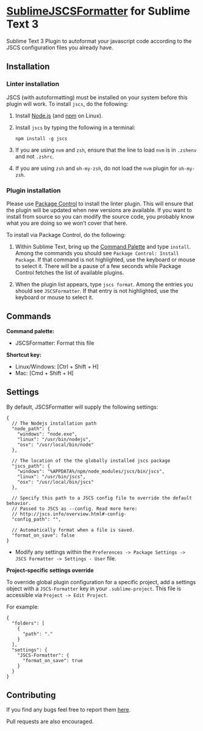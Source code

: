[SublimeJSCSFormatter](https://github.com/TheSavior/SublimeJSCSFormatter) for Sublime Text 3
=================

Sublime Text 3 Plugin to autoformat your javascript code according to the JSCS configuration files you already have.


## Installation

### Linter installation
JSCS (with autoformatting) must be installed on your system before this plugin will work. To install `jscs`, do the following:

1. Install [Node.js](http://nodejs.org) (and [npm](https://github.com/joyent/node/wiki/Installing-Node.js-via-package-manager) on Linux).

1. Install `jscs` by typing the following in a terminal:
   ```
   npm install -g jscs
   ```

1. If you are using `nvm` and `zsh`, ensure that the line to load `nvm` is in `.zshenv` and not `.zshrc`.

1. If you are using `zsh` and `oh-my-zsh`, do not load the `nvm` plugin for `oh-my-zsh`.

### Plugin installation

Please use [Package Control](https://sublime.wbond.net/installation) to install the linter plugin. This will ensure that the plugin will be updated when new versions are available. If you want to install from source so you can modify the source code, you probably know what you are doing so we won’t cover that here.

To install via Package Control, do the following:

1. Within Sublime Text, bring up the [Command Palette](http://docs.sublimetext.info/en/sublime-text-3/extensibility/command_palette.html) and type `install`. Among the commands you should see `Package Control: Install Package`. If that command is not highlighted, use the keyboard or mouse to select it. There will be a pause of a few seconds while Package Control fetches the list of available plugins.

1. When the plugin list appears, type `jscs format`. Among the entries you should see `JSCSFormatter`. If that entry is not highlighted, use the keyboard or mouse to select it.


## Commands
**Command palette:**

- JSCSFormatter: Format this file

**Shortcut key:**

* Linux/Windows: [Ctrl + Shift + H]
* Mac: [Cmd + Shift + H]

## Settings

By default, JSCSFormatter will supply the following settings:

```
{
  // The Nodejs installation path
  "node_path": {
    "windows": "node.exe",
    "linux": "/usr/bin/nodejs",
    "osx": "/usr/local/bin/node"
  },

  // The location of the the globally installed jscs package
  "jscs_path": {
    "windows": "%APPDATA%/npm/node_modules/jscs/bin/jscs",
    "linux": "/usr/bin/jscs",
    "osx": "/usr/local/bin/jscs"
  },
  
  // Specify this path to a JSCS config file to override the default behavior.
  // Passed to JSCS as --config. Read more here:
  // http://jscs.info/overview.html#-config-
  "config_path": "",
  
  // Automatically format when a file is saved.
  "format_on_save": false
}
```

* Modify any settings within the `Preferences -> Package Settings -> JSCS Formatter -> Settings - User` file.

**Project-specific settings override**

To override global plugin configuration for a specific project, add a settings object with a `JSCS-Formatter` key in your `.sublime-project`. This file is accessible via `Project -> Edit Project`.

For example:

```
{
  "folders": [
    {
      "path": "."
    }
  ],
  "settings": {
    "JSCS-Formatter": {
      "format_on_save": true
    }
  }
}
```

## Contributing

If you find any bugs feel free to report them [here](https://github.com/TheSavior/SublimeJSCSFormatter/issues).

Pull requests are also encouraged.
